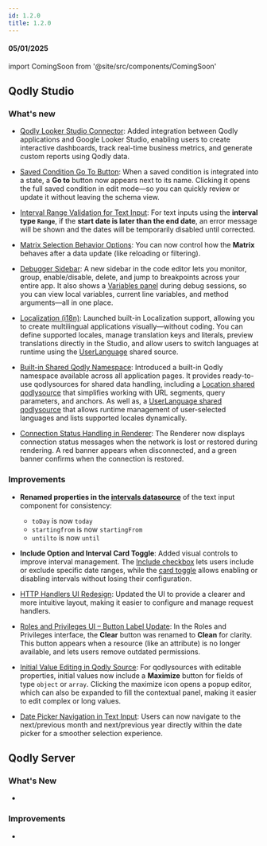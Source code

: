 ```yaml
---
id: 1.2.0
title: 1.2.0
---
```



#### 05/01/2025

import ComingSoon from '@site/src/components/ComingSoon'



## Qodly Studio

<h3>What's new</h3>


- [Qodly Looker Studio Connector](../qodlyLookerStudio/qodlyLookerStudioConnector): Added integration between Qodly applications and Google Looker Studio, enabling users to create interactive dashboards, track real-time business metrics, and generate custom reports using Qodly data.

- [Saved Condition Go To Button](../../4DQodlyPro/pageLoaders/states/conditionalState.md#saved-condition-integration): When a saved condition is integrated into a state, a **Go to** button now appears next to its name. Clicking it opens the full saved condition in edit mode—so you can quickly review or update it without leaving the schema view.

- [Interval Range Validation for Text Input](../../4DQodlyPro/pageLoaders/components/textinput.md#intervals-for-date-input): For text inputs using the **interval type `Range`**, if the **start date is later than the end date**, an error message will be shown and the dates will be temporarily disabled until corrected. 

- [Matrix Selection Behavior Options](../../4DQodlyPro/pageLoaders/components/matrix.md#properties-customization): You can now control how the **Matrix** behaves after a data update (like reloading or filtering).

- [Debugger Sidebar](../../4DQodlyPro/debugging.md#debugger-sidebar): A new sidebar in the code editor lets you monitor, group, enable/disable, delete, and jump to breakpoints across your entire app. It also shows a [Variables panel](../../4DQodlyPro/debugging.md#variables-panel) during debug sessions, so you can view local variables, current line variables, and method arguments—all in one place.

- [Localization (i18n)](../../4DQodlyPro/localization.md): Launched built-in Localization support, allowing you to create multilingual applications visually—without coding. You can define supported locales, manage translation keys and literals, preview translations directly in the Studio, and allow users to switch languages at runtime using the [UserLanguage](../../4DQodlyPro/pageLoaders/qodlySources.md#qodlysource-userlanguage) shared source.

- [Built-in Shared Qodly Namespace](../../4DQodlyPro/pageLoaders/qodlySources.md#built-in-shared-qodly-namespace): Introduced a built-in Qodly namespace available across all application pages. It provides ready-to-use qodlysources for shared data handling, including a [Location shared qodlysource](../../4DQodlyPro/pageLoaders/qodlySources.md#qodlysource-location) that simplifies working with URL segments, query parameters, and anchors. As well as, a [UserLanguage shared qodlysource](../../4DQodlyPro/pageLoaders/qodlySources.md#qodlysource-userlanguage) that allows runtime management of user-selected languages and lists supported locales dynamically.


- [Connection Status Handling in Renderer](../../4DQodlyPro/rendering.md#connection-status-handling): The Renderer now displays connection status messages when the network is lost or restored during rendering. A red banner appears when disconnected, and a green banner confirms when the connection is restored.

<h3> Improvements </h3> 

- **Renamed properties in the [intervals datasource](../../4DQodlyPro/pageLoaders/components/textinput.md#params-object-properties)** of the text input component for consistency:

    - `toDay` is now `today`
    - `startingfrom` is now `startingFrom`
    - `untilto` is now `until`

- **Include Option and Interval Card Toggle**: Added visual controls to improve interval management. The [Include checkbox](../../4DQodlyPro/pageLoaders/components/textinput.md#include-checkbox-within-the-card) lets users include or exclude specific date ranges, while the [card toggle](../../4DQodlyPro/pageLoaders/components/textinput.md#card-toggle-top-right) allows enabling or disabling intervals without losing their configuration.

- [HTTP Handlers UI Redesign](../../4DQodlyPro/httpHandlers.md): Updated the UI to provide a clearer and more intuitive layout, making it easier to configure and manage request handlers.

- [Roles and Privileges UI – Button Label Update](../../4DQodlyPro/roles/permissionsOverview.md#clean-non-existing-resources): In the Roles and Privileges interface, the **Clear** button was renamed to **Clean** for clarity. This button appears when a resource (like an attribute) is no longer available, and lets users remove outdated permissions. 

- [Initial Value Editing in Qodly Source](../../4DQodlyPro/pageLoaders/qodlySources.md#editing-a-qodly-source): For qodlysources with editable properties, initial values now include a **Maximize** button for fields of type `object` or `array`. Clicking the maximize icon opens a popup editor, which can also be expanded to fill the contextual panel, making it easier to edit complex or long values.

- [Date Picker Navigation in Text Input](../../4DQodlyPro/pageLoaders/components/textinput.md#embedded-input): Users can now navigate to the next/previous month and next/previous year directly within the date picker for a smoother selection experience.


## Qodly Server

<h3> What's New </h3>

- 

<h3> Improvements </h3> 

- 